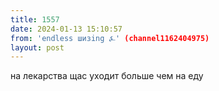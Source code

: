 ```yaml
---
title: 1557
date: 2024-01-13 15:10:57
from: 'endless шизing ⍼' (channel1162404975)
layout: post
---
```


на лекарства щас уходит больше чем на еду
